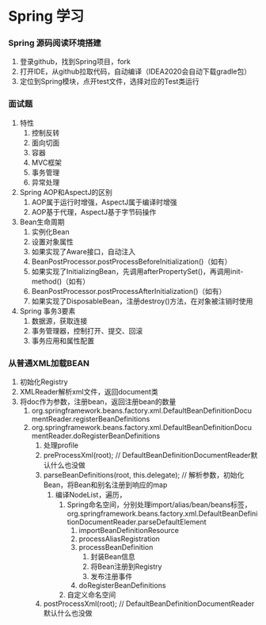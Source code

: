 # Spring 学习

### Spring 源码阅读环境搭建
1. 登录github，找到Spring项目，fork
2. 打开IDE，从github拉取代码，自动编译（IDEA2020会自动下载gradle包）
3. 定位到Spring模块，点开test文件，选择对应的Test类运行

### 面试题
1. 特性
   1. 控制反转
   2. 面向切面
   3. 容器
   4. MVC框架
   5. 事务管理
   6. 异常处理
2. Spring AOP和AspectJ的区别
   1. AOP属于运行时增强，AspectJ属于编译时增强
   2. AOP基于代理，AspectJ基于字节码操作
3. Bean生命周期
   1. 实例化Bean
   2. 设置对象属性
   3. 如果实现了Aware接口，自动注入
   4. BeanPostProcessor.postProcessBeforeInitialization()（如有）
   5. 如果实现了InitializingBean，先调用afterPropertySet()，再调用init-method()（如有）
   6. BeanPostProcessor.postProcessAfterInitialization()（如有）
   7. 如果实现了DisposableBean，注册destroy()方法，在对象被注销时使用
4. Spring 事务3要素
   1. 数据源，获取连接
   2. 事务管理器，控制打开、提交、回滚
   3. 事务应用和属性配置


### 从普通XML加载BEAN
1. 初始化Registry
2. XMLReader解析xml文件，返回document类
3. 将doc作为参数，注册bean，返回注册bean的数量
   1. org.springframework.beans.factory.xml.DefaultBeanDefinitionDocumentReader.registerBeanDefinitions
   2. org.springframework.beans.factory.xml.DefaultBeanDefinitionDocumentReader.doRegisterBeanDefinitions
      1. 处理profile
      2. preProcessXml(root); // DefaultBeanDefinitionDocumentReader默认什么也没做
      3. parseBeanDefinitions(root, this.delegate); // 解析参数，初始化Bean，将Bean和别名注册到响应的map
            1. 编译NodeList，遍历，
               1. Spring命名空间，分别处理import/alias/bean/beans标签，org.springframework.beans.factory.xml.DefaultBeanDefinitionDocumentReader.parseDefaultElement
                  1. importBeanDefinitionResource
                  2. processAliasRegistration
                  3. processBeanDefinition
                     1. 封装Bean信息
                     2. 将Bean注册到Registry
                     3. 发布注册事件
                  4. doRegisterBeanDefinitions
               2. 自定义命名空间
      4. postProcessXml(root); // DefaultBeanDefinitionDocumentReader默认什么也没做